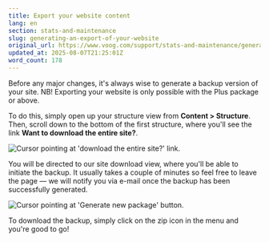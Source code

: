 ```yaml
---
title: Export your website content
lang: en
section: stats-and-maintenance
slug: generating-an-export-of-your-website
original_url: https://www.voog.com/support/stats-and-maintenance/generating-an-export-of-your-website
updated_at: 2025-08-07T21:25:01Z
word_count: 178
---
```

Before any major changes, it's always wise to generate a backup version of your site. NB! Exporting your website is only possible with the Plus package or above.  
  
To do this, simply open up your structure view from **Content > Structure**. Then, scroll down to the bottom of the first structure, where you'll see the link **Want to download the entire site?**.

![Cursor pointing at 'download the entire site?' link.](https://media.voog.com/0000/0036/2183/photos/Download_entire_site_block.webp "Cursor pointing at 'download the entire site?' link.")

You will be directed to our site download view, where you'll be able to initiate the backup. It usually takes a couple of minutes so feel free to leave the page — we will notify you via e-mail once the backup has been successfully generated.

![Cursor pointing at 'Generate new package' button.](https://media.voog.com/0000/0036/2183/photos/Generate_new_package_block.webp "Cursor pointing at 'Generate new package' button.")

To download the backup, simply click on the zip icon in the menu and you're good to go!
